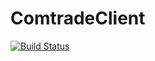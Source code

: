 # ComtradeClient

[![Build Status](https://github.com/bdklahn/ComtradeClient.jl/actions/workflows/CI.yml/badge.svg?branch=main)](https://github.com/bdklahn/ComtradeClient.jl/actions/workflows/CI.yml?query=branch%3Amain)
